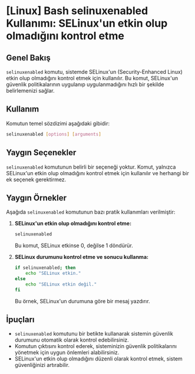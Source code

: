 # [Linux] Bash selinuxenabled Kullanımı: SELinux'un etkin olup olmadığını kontrol etme

## Genel Bakış
`selinuxenabled` komutu, sistemde SELinux'un (Security-Enhanced Linux) etkin olup olmadığını kontrol etmek için kullanılır. Bu komut, SELinux'un güvenlik politikalarının uygulanıp uygulanmadığını hızlı bir şekilde belirlemenizi sağlar.

## Kullanım
Komutun temel sözdizimi aşağıdaki gibidir:

```bash
selinuxenabled [options] [arguments]
```

## Yaygın Seçenekler
`selinuxenabled` komutunun belirli bir seçeneği yoktur. Komut, yalnızca SELinux'un etkin olup olmadığını kontrol etmek için kullanılır ve herhangi bir ek seçenek gerektirmez.

## Yaygın Örnekler
Aşağıda `selinuxenabled` komutunun bazı pratik kullanımları verilmiştir:

1. **SELinux'un etkin olup olmadığını kontrol etme:**
   ```bash
   selinuxenabled
   ```
   Bu komut, SELinux etkinse 0, değilse 1 döndürür.

2. **SELinux durumunu kontrol etme ve sonucu kullanma:**
   ```bash
   if selinuxenabled; then
       echo "SELinux etkin."
   else
       echo "SELinux etkin değil."
   fi
   ```
   Bu örnek, SELinux'un durumuna göre bir mesaj yazdırır.

## İpuçları
- `selinuxenabled` komutunu bir betikte kullanarak sistemin güvenlik durumunu otomatik olarak kontrol edebilirsiniz.
- Komutun çıktısını kontrol ederek, sisteminizin güvenlik politikalarını yönetmek için uygun önlemleri alabilirsiniz.
- SELinux'un etkin olup olmadığını düzenli olarak kontrol etmek, sistem güvenliğinizi artırabilir.